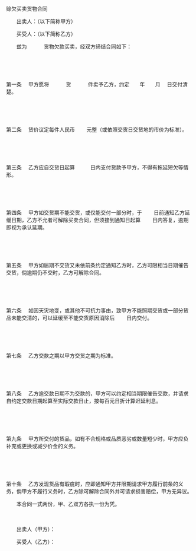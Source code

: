 



赊欠买卖货物合同



 

　　出卖人：（以下简称甲方）

　　买受人：（以下简称乙方）

　　兹为　　　 货物欠款买卖，经双方缔结合同如下：

　　

　　

第一条
　甲方愿将　　　 货　　　 件卖予乙方，约定　　年　　月　 日交付清楚。

　　

　　

第二条
　货价议定每件人民币　　 元整（或依照交货日交货地的市价为标准）。

　　

　　

第三条
　乙方应自交货日起算　　　日内支付货款予甲方，不得有拖延短欠等情形。

　　

　　

第四条
　甲方如交货期不能交货，或仅能交付一部分时，于　　 日前通知乙方延缓日期，乙方不允者可解除买卖合同，但须接到通知日起算　　 日内答复，逾期即视为承认延期。

　　

　　

第五条
　甲方如届期不交货又未依前条约定通知乙方时，乙方可限相当日期催告交货，倘逾期仍不交时，乙方可解除合同。

　　

　　

第六条
　如因天灾地变，或其他不可抗力事由，致甲方不能照期交货或一部分货品未能交清的，可以延缓至不能交货原因消除后　　 日内交付。

　　

　　

第七条
　乙方交款之期以甲方交货之期为标准。

　　

　　

第八条
　乙方逾交款日期不为交款的，甲方可以约定相当期限催告交款，并请求自约定交款日期起算至实际交款日止，按每百元日折计算迟延利息。

　　

　　

第九条
　甲方所交付的货品，如有不合规格或品质恶劣或数量短少时，甲方应负补充或更换或减少价金的义务。

　　

　　

第十条
　乙方发现货品有瑕疵时，应即通知甲方并限期请求甲方履行前条的义务，倘甲方不履行义务时，乙方除可解除合同外并可请求损害赔偿，甲方无异议。

　　本合同一式两份，甲、乙双方各执一份为凭。　　

　　

　　出卖人（甲方）：　　　　　　　

　　买受人（乙方）：